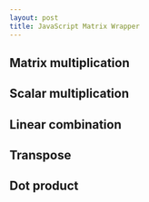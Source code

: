 ```yaml
---
layout: post
title: JavaScript Matrix Wrapper
---
```


## Matrix multiplication

<!-- The product of the identity matrix $I$ and a vector $x$ -->

<p id="i-times-x-eq"></p>

<!-- Testing an output block:

<p id="output"></p> -->

<!-- The product of $A$ and a vector $x$ -->

<p id="a-times-x-eq"></p>

## Scalar multiplication

<!-- The product of a scalar $c$ and the identity matrix $I$ -->

<p id="c-times-i-eq"></p>

<!-- The product of a scalar $c$ and $A$ -->

<p id="c-times-a-eq"></p>

## Linear combination

<!-- The linear combination of vectors $v$ and $w$ -->

<p id="linear-combo-eq"></p>

## Transpose

<!-- The transpose of $v$, $v^T$ -->

<p id="v-transpose-eq"></p>

<!-- The transpose of $A$, $A^T$ -->

<p id="a-transpose-eq"></p>

## Dot product

<!-- The dot product of vectors $v$ and $w$, $v^Tw$ -->

<p id="v-w-dot-eq"></p>

<script type="text/javascript">
    "use strict";

    var Module = {
        onRuntimeInitialized: function() {
            showDemo();
        }
    };

    function showDemo() {

        let n = 3;

        // define I
        let eye = Matrix.eye(n);

        // define x
        let x = Matrix.new(n, 1);
        for (let i = 1; i <= n; i++) {
            x.set(i, 1, getRandomInt());
        }

        // multiply I and x
        let xIProduct = eye.multiply(x);
        let xTimesIEq = document.getElementById("i-times-x-eq");
        xTimesIEq.textContent = "$$Ix = " + eye.toTex() + x.toTex() + "$$";
        xTimesIEq.textContent = "$$Ix = " + eye.toTex() + x.toTex() + " = " + xIProduct.toTex() + "$$";
        xIProduct.free();

        // matrix multiplication: Ax
        let a = Matrix.new(2, 3);
        for (let i = 1; i <= 2; i++) {
            for (let j = 1; j <= 3; j++) {
                a.set(i, j, getRandomInt())
            }
        }
        let aXProduct = a.multiply(x);
        let aTimesXEq = document.getElementById("a-times-x-eq");
        aTimesXEq.textContent = "$$Ax = " + a.toTex() + x.toTex() + " = " + aXProduct.toTex() + "$$";
        x.free();
        aXProduct.free();

        // scalar multiplication by I
        let c = getRandomInt();
        while (c === 0)
            c = getRandomInt();
        let cIProduct = eye.multiply(c);
        let cTimesIEq = document.getElementById("c-times-i-eq");
        cTimesIEq.textContent = "$$cI = " + c + eye.toTex() + " = " + cIProduct.toTex() + "$$"
        cIProduct.free();
        eye.free();

        // // scalar multiplication by A
        let aIProduct = a.multiply(c);
        let aTimesIEq = document.getElementById("c-times-a-eq");
        aTimesIEq.textContent = "$$cA = " + c + a.toTex() + " = " + aIProduct.toTex() + "$$"
        aIProduct.free();

        // linear combination of v and w
        let v = Matrix.new(2, 1);
        let w = Matrix.new(2, 1);
        for (let i = 1; i <= 2; i++) {
            v.set(i, 1, getRandomInt());
            w.set(i, 1, getRandomInt());
        }
        let linearCombo = v.add(w);
        let linearComboEq = document.getElementById("linear-combo-eq");
        linearComboEq.textContent = "$$v + w = " + v.toTex() + " + " + w.toTex() + " = " + linearCombo.toTex() + "$$";
        linearCombo.free();

        // transpose v
        let vT = v.transpose();
        let vTEq = document.getElementById("v-transpose-eq");
        vTEq.textContent = "$$v^T = " + vT.toTex() + "$$";
        v.free();

        // transpose a
        let aT = a.transpose();
        let aTEq = document.getElementById("a-transpose-eq");
        aTEq.textContent = "$$A^T = " + aT.toTex() + "$$";
        a.free();
        aT.free();

        // dot product
        let vwDot = vT.multiply(w);
        let vwDotEq = document.getElementById("v-w-dot-eq");
        vwDotEq.textContent = "$$v^Tw = " + vT.toTex() + w.toTex() + " = " + vwDot + "$$";
        vT.free();
        w.free();

        MathJax.Hub.Queue(["Typeset", MathJax.Hub]);
    }

    function getMatrixTex(a) {

        let n_rows = _matrix_rows(a);
        let n_cols = _matrix_cols(a);

        let matrixTex = "\\begin{bmatrix}";
        for (let i = 1; i <= n_rows; i++) {
            matrixTex += " " + _matrix_get(a, i, 1);
            for (let j = 2; j <= n_cols; j++) {
                matrixTex += " & " + _matrix_get(a, i, j);
            }
            if (i < n_rows)
                matrixTex += " \\\\";
        }

        matrixTex += " \\end{bmatrix}";

        return matrixTex;
    }

    function getRandomInt() {
        let min = -10;
        let max = 10;
        return Math.floor(Math.random() * (max - min + 1) + min);
    }
</script>
<script type="text/javascript" src="{{ base.url | prepend: site.url }}/assets/js/chlib.js"></script>
<script type="text/javascript" src="{{ base.url | prepend: site.url }}/assets/js/matrix.js"></script>
